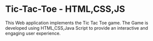 # Tic-Tac-Toe - HTML,CSS,JS

This Web application implements the Tic Tac Toe game.
The Game is developed using HTML,CSS,Java Script to provide an interactive and engaging user experience.
